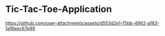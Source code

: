 # Tic-Tac-Toe-Application

https://github.com/user-attachments/assets/d553d2e1-f5bb-4962-a183-1a16eec67e99
